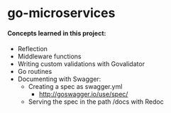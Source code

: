 # go-microservices

#### Concepts learned in this project:
- Reflection 
- Middleware functions
- Writing custom validations with Govalidator 
- Go routines 
- Documenting with Swagger:
    - Creating a spec as swagger.yml
        - http://goswagger.io/use/spec/ 
    - Serving the spec in the path /docs with Redoc

